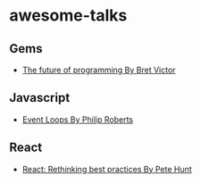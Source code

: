 # awesome-talks

## Gems
* [The future of programming By Bret Victor](https://www.youtube.com/watch?v=8pTEmbeENF4)

## Javascript
* [Event Loops By Philip Roberts](https://www.youtube.com/watch?v=8aGhZQkoFbQ)

## React
* [React: Rethinking best practices By Pete Hunt](https://www.youtube.com/watch?v=x7cQ3mrcKaY)
